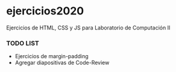 # ejercicios2020
Ejercicios de HTML, CSS y JS para Laboratorio de Computación II

### TODO LIST
* Ejercicios de margin-padding
* Agregar diapositivas de Code-Review
